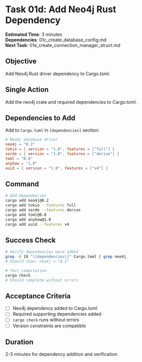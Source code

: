# Task 01d: Add Neo4j Rust Dependency

**Estimated Time**: 3 minutes  
**Dependencies**: 01c_create_database_config.md  
**Next Task**: 01e_create_connection_manager_struct.md  

## Objective
Add Neo4j Rust driver dependency to Cargo.toml.

## Single Action
Add the neo4j crate and required dependencies to Cargo.toml.

## Dependencies to Add
Add to `Cargo.toml` in `[dependencies]` section:
```toml
# Neo4j database driver
neo4j = "0.2"
tokio = { version = "1.0", features = ["full"] }
serde = { version = "1.0", features = ["derive"] }
toml = "0.8"
anyhow = "1.0"
uuid = { version = "1.0", features = ["v4"] }
```

## Command
```bash
# Add dependencies
cargo add neo4j@0.2
cargo add tokio --features full
cargo add serde --features derive  
cargo add toml@0.8
cargo add anyhow@1.0
cargo add uuid --features v4
```

## Success Check
```bash
# Verify dependencies were added
grep -A 10 "\[dependencies\]" Cargo.toml | grep neo4j
# Should show: neo4j = "0.2"

# Test compilation
cargo check
# Should complete without errors
```

## Acceptance Criteria
- [ ] Neo4j dependency added to Cargo.toml
- [ ] Required supporting dependencies added
- [ ] `cargo check` runs without errors
- [ ] Version constraints are compatible

## Duration
2-3 minutes for dependency addition and verification.